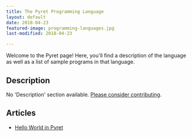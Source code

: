```yaml
---
title: The Pyret Programming Language
layout: default
date: 2018-04-23
featured-image: programming-languages.jpg
last-modified: 2018-04-23

---
```


Welcome to the Pyret page! Here, you'll find a description of the language as well as a list of sample programs in that language.

## Description

No 'Description' section available. [Please consider contributing](https://github.com/TheRenegadeCoder/sample-programs-website).

## Articles

- [Hello World in Pyret](https://sampleprograms.io/projects/hello-world/pyret)